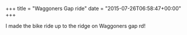 +++
title = "Waggoners Gap ride"
date = "2015-07-26T06:58:47+00:00"
+++

I made the bike ride up to the ridge on Waggoners gap rd!
			